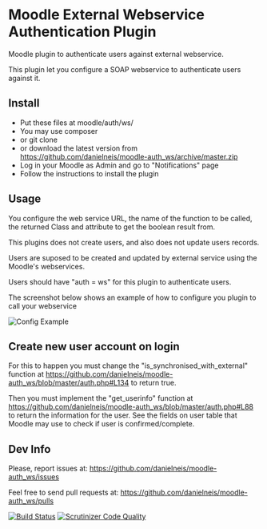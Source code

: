 # Moodle External Webservice Authentication Plugin

Moodle plugin to authenticate users against external webservice.

This plugin let you configure a SOAP webservice
to authenticate users against it.

Install
-------

* Put these files at moodle/auth/ws/
 * You may use composer
 * or git clone
 * or download the latest version from https://github.com/danielneis/moodle-auth_ws/archive/master.zip
* Log in your Moodle as Admin and go to "Notifications" page
* Follow the instructions to install the plugin

Usage
-----

You configure the web service URL, the name of the function to be called, the returned Class and attribute to get the boolean result from.

This plugins does not create users, and also does not update users records.

Users are suposed to be created and updated by external service using the Moodle's webservices.

Users should have "auth = ws" for this plugin to authenticate users.

The screenshot below shows an example of how to configure you plugin to call your webservice

![Config Example](https://github.com/danielneis/moodle-auth_ws/blob/master/moodle-auth_ws_settings.png)

Create new user account on login
-----------------------------------

For this to happen you must change the "is_synchronised_with_external" function at
https://github.com/danielneis/moodle-auth_ws/blob/master/auth.php#L134 to return true.

Then you must implement the "get_userinfo" function at https://github.com/danielneis/moodle-auth_ws/blob/master/auth.php#L88 to return the information for the user. See the fields on user table that Moodle may use to check if user is confirmed/complete.

Dev Info
--------

Please, report issues at: https://github.com/danielneis/moodle-auth_ws/issues

Feel free to send pull requests at: https://github.com/danielneis/moodle-auth_ws/pulls

[![Build Status](https://travis-ci.org/danielneis/moodle-auth_ws.svg?branch=master)](https://travis-ci.org/danielneis/moodle-auth_ws)
[![Scrutinizer Code Quality](https://scrutinizer-ci.com/g/danielneis/moodle-auth_ws/badges/quality-score.png?b=master)](https://scrutinizer-ci.com/g/danielneis/moodle-auth_ws/?branch=master)
